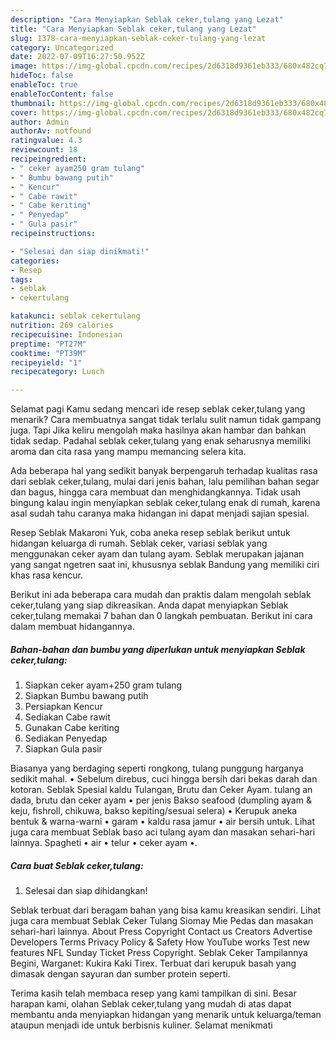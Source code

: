 ```yaml
---
description: "Cara Menyiapkan Seblak ceker,tulang yang Lezat"
title: "Cara Menyiapkan Seblak ceker,tulang yang Lezat"
slug: 1378-cara-menyiapkan-seblak-ceker-tulang-yang-lezat
category: Uncategorized
date: 2022-07-09T16:27:50.952Z
image: https://img-global.cpcdn.com/recipes/2d6318d9361eb333/680x482cq70/seblak-cekertulang-foto-resep-utama.jpg
hideToc: false
enableToc: true
enableTocContent: false
thumbnail: https://img-global.cpcdn.com/recipes/2d6318d9361eb333/680x482cq70/seblak-cekertulang-foto-resep-utama.jpg
cover: https://img-global.cpcdn.com/recipes/2d6318d9361eb333/680x482cq70/seblak-cekertulang-foto-resep-utama.jpg
author: Admin
authorAv: notfound
ratingvalue: 4.3
reviewcount: 18
recipeingredient:
- " ceker ayam250 gram tulang"
- " Bumbu bawang putih"
- " Kencur"
- " Cabe rawit"
- " Cabe keriting"
- " Penyedap"
- " Gula pasir"
recipeinstructions:

- "Selesai dan siap dinikmati!"
categories:
- Resep
tags:
- seblak
- cekertulang

katakunci: seblak cekertulang 
nutrition: 269 calories
recipecuisine: Indonesian
preptime: "PT27M"
cooktime: "PT39M"
recipeyield: "1"
recipecategory: Lunch

---
```



Selamat pagi Kamu sedang mencari ide resep seblak ceker,tulang yang menarik? Cara membuatnya sangat tidak terlalu sulit namun tidak gampang juga. Tapi Jika keliru mengolah maka hasilnya akan hambar dan bahkan tidak sedap. Padahal seblak ceker,tulang yang enak seharusnya memiliki aroma dan cita rasa yang mampu memancing selera kita.


Ada beberapa hal yang sedikit banyak berpengaruh terhadap kualitas rasa dari seblak ceker,tulang, mulai dari jenis bahan, lalu pemilihan bahan segar dan bagus, hingga cara membuat dan menghidangkannya. Tidak usah bingung kalau ingin menyiapkan seblak ceker,tulang enak di rumah, karena asal sudah tahu caranya maka hidangan ini dapat menjadi sajian spesial.

Resep Seblak Makaroni Yuk, coba aneka resep seblak berikut untuk hidangan keluarga di rumah. Seblak ceker, variasi seblak yang menggunakan ceker ayam dan tulang ayam. Seblak merupakan jajanan yang sangat ngetren saat ini, khususnya seblak Bandung yang memiliki ciri khas rasa kencur.


Berikut ini ada beberapa cara mudah dan praktis dalam mengolah seblak ceker,tulang yang siap dikreasikan. Anda dapat menyiapkan Seblak ceker,tulang memakai 7 bahan dan 0 langkah pembuatan. Berikut ini cara dalam membuat hidangannya.

<!--inarticleads1-->

##### Bahan-bahan dan bumbu yang diperlukan untuk menyiapkan Seblak ceker,tulang:

1. Siapkan  ceker ayam+250 gram tulang
1. Siapkan  Bumbu bawang putih
1. Persiapkan  Kencur
1. Sediakan  Cabe rawit
1. Gunakan  Cabe keriting
1. Sediakan  Penyedap
1. Siapkan  Gula pasir


Biasanya yang berdaging seperti rongkong, tulang punggung harganya sedikit mahal. • Sebelum direbus, cuci hingga bersih dari bekas darah dan kotoran. Seblak Spesial kaldu Tulangan, Brutu dan Ceker Ayam. tulang an dada, brutu dan ceker ayam • per jenis Bakso seafood (dumpling ayam &amp; keju, fishroll, chikuwa, bakso kepiting/sesuai selera) • Kerupuk aneka bentuk &amp; warna-warni • garam • kaldu rasa jamur • air bersih untuk. Lihat juga cara membuat Seblak baso aci tulang ayam dan masakan sehari-hari lainnya. Spagheti • air • telur • ceker ayam •. 

<!--inarticleads2-->

##### Cara buat Seblak ceker,tulang:


1. Selesai dan siap dihidangkan!

Seblak terbuat dari beragam bahan yang bisa kamu kreasikan sendiri. Lihat juga cara membuat Seblak Ceker Tulang Siomay Mie Pedas dan masakan sehari-hari lainnya. About Press Copyright Contact us Creators Advertise Developers Terms Privacy Policy &amp; Safety How YouTube works Test new features NFL Sunday Ticket Press Copyright. Seblak Ceker Tampilannya Begini, Warganet: Kukira Kaki Tirex. Terbuat dari kerupuk basah yang dimasak dengan sayuran dan sumber protein seperti. 

Terima kasih telah membaca resep yang kami tampilkan di sini. Besar harapan kami, olahan Seblak ceker,tulang yang mudah di atas dapat membantu anda menyiapkan hidangan yang menarik untuk keluarga/teman ataupun menjadi ide untuk berbisnis kuliner. Selamat menikmati
